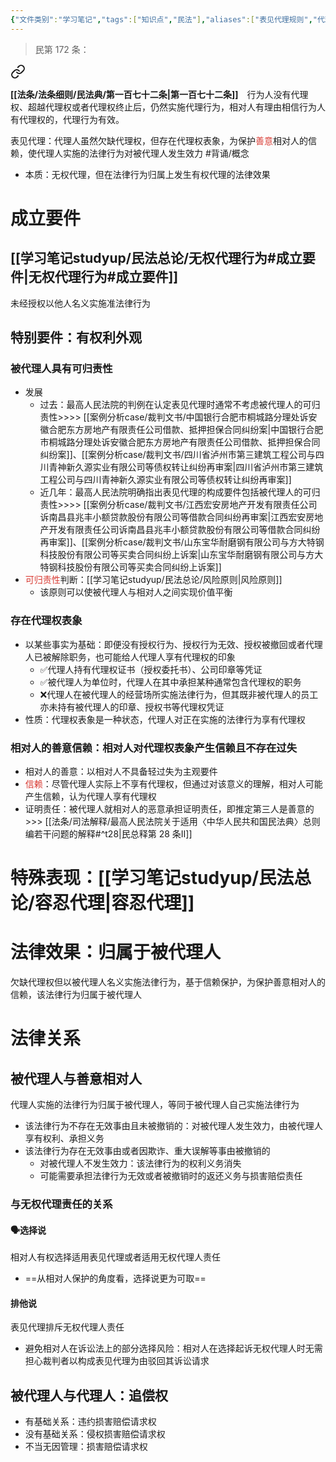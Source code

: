 ```yaml
---
{"文件类别":"学习笔记","tags":["知识点","民法"],"aliases":["表见代理规则","代理权表象责任"],"dg-publish":true,"permalink":"/学习笔记studyup/民法总论/表见代理/","dgPassFrontmatter":true,"created":"2024-07-30T12:15:00.722+08:00","updated":"2024-11-22T20:04:37.681+08:00"}
---
```


>民第 172 条：
<div class="transclusion internal-embed is-loaded"><a class="markdown-embed-link" href="/////#t172" aria-label="Open link"><svg xmlns="http://www.w3.org/2000/svg" width="24" height="24" viewBox="0 0 24 24" fill="none" stroke="currentColor" stroke-width="2" stroke-linecap="round" stroke-linejoin="round" class="svg-icon lucide-link"><path d="M10 13a5 5 0 0 0 7.54.54l3-3a5 5 0 0 0-7.07-7.07l-1.72 1.71"></path><path d="M14 11a5 5 0 0 0-7.54-.54l-3 3a5 5 0 0 0 7.07 7.07l1.71-1.71"></path></svg></a><div class="markdown-embed">



**[[法条/法条细则/民法典/第一百七十二条\|第一百七十二条]]**　行为人没有代理权、超越代理权或者代理权终止后，仍然实施代理行为，相对人有理由相信行为人有代理权的，代理行为有效。 

</div></div>


表见代理：代理人虽然欠缺代理权，但存在代理权表象，为保护<font color="#d83931">善意</font>相对人的信赖，使代理人实施的法律行为对被代理人发生效力 #背诵/概念 
- 本质：无权代理，但在法律行为归属上发生有权代理的法律效果
# 成立要件
## [[学习笔记studyup/民法总论/无权代理行为#成立要件\|无权代理行为#成立要件]]
未经授权以他人名义实施准法律行为
## 特别要件：有权利外观
### 被代理人具有可归责性
- 发展
	- 过去：最高人民法院的判例在认定表见代理时通常不考虑被代理人的可归责性>>>> [[案例分析case/裁判文书/中国银行合肥市桐城路分理处诉安徽合肥东方房地产有限责任公司借款、抵押担保合同纠纷案\|中国银行合肥市桐城路分理处诉安徽合肥东方房地产有限责任公司借款、抵押担保合同纠纷案]]、[[案例分析case/裁判文书/四川省泸州市第三建筑工程公司与四川青神新久源实业有限公司等债权转让纠纷再审案\|四川省泸州市第三建筑工程公司与四川青神新久源实业有限公司等债权转让纠纷再审案]]
	- 近几年：最高人民法院明确指出表见代理的构成要件包括被代理人的可归责性>>>> [[案例分析case/裁判文书/江西宏安房地产开发有限责任公司诉南昌县兆丰小额贷款股份有限公司等借款合同纠纷再审案\|江西宏安房地产开发有限责任公司诉南昌县兆丰小额贷款股份有限公司等借款合同纠纷再审案]]、[[案例分析case/裁判文书/山东宝华耐磨钢有限公司与方大特钢科技股份有限公司等买卖合同纠纷上诉案\|山东宝华耐磨钢有限公司与方大特钢科技股份有限公司等买卖合同纠纷上诉案]]
- <font color="#d83931">可归责性</font>判断：[[学习笔记studyup/民法总论/风险原则\|风险原则]]
	- 该原则可以使被代理人与相对人之间实现价值平衡
### 存在代理权表象
- 以某些事实为基础：即便没有授权行为、授权行为无效、授权被撤回或者代理人已被解除职务，也可能给人代理人享有代理权的印象
	- ✅代理人持有代理权证书（授权委托书）、公司印章等凭证
	- ✅被代理人为单位时，代理人在其中承担某种通常包含代理权的职务
	- ❌代理人在被代理人的经营场所实施法律行为，但其既非被代理人的员工亦未持有被代理人的印章、授权书等代理权凭证
- 性质：代理权表象是一种状态，代理人对正在实施的法律行为享有代理权
### 相对人的善意信赖：相对人对代理权表象产生信赖且不存在过失
- 相对人的善意：以相对人不具备轻过失为主观要件
- <font color="#d83931">信赖</font>：尽管代理人实际上不享有代理权，但通过对该意义的理解，相对人可能产生信赖，认为代理人享有代理权
- 证明责任：被代理人就相对人的恶意承担证明责任，即推定第三人是善意的>>> [[法条/司法解释/最高人民法院关于适用〈中华人民共和国民法典〉总则编若干问题的解释#^t28\|民总释第 28 条Ⅱ]]
# 特殊表现：[[学习笔记studyup/民法总论/容忍代理\|容忍代理]]
# 法律效果：归属于被代理人
欠缺代理权但以被代理人名义实施法律行为，基于信赖保护，为保护善意相对人的信赖，该法律行为归属于被代理人
# 法律关系
## 被代理人与善意相对人
代理人实施的法律行为归属于被代理人，等同于被代理人自己实施法律行为
- 该法律行为不存在无效事由且未被撤销的：对被代理人发生效力，由被代理人享有权利、承担义务
- 该法律行为存在无效事由或者因欺诈、重大误解等事由被撤销的
	- 对被代理人不发生效力：该法律行为的权利义务消失
	- 可能需要承担法律行为无效或者被撤销时的返还义务与损害赔偿责任
### 与无权代理责任的关系
#### 🗣️选择说
相对人有权选择适用表见代理或者适用无权代理人责任
- ==从相对人保护的角度看，选择说更为可取==
#### 排他说
表见代理排斥无权代理人责任
- 避免相对人在诉讼法上的部分选择风险：相对人在选择起诉无权代理人时无需担心裁判者以构成表见代理为由驳回其诉讼请求
## 被代理人与代理人：追偿权
- 有基础关系：违约损害赔偿请求权
- 没有基础关系：侵权损害赔偿请求权
- 不当无因管理：损害赔偿请求权